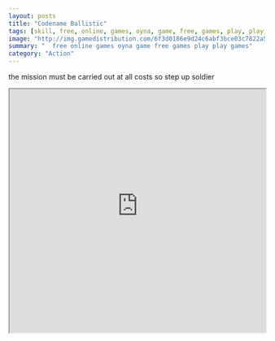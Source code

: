 ```yaml
---
layout: posts
title: "Codename Ballistic"
tags: [skill, free, online, games, oyna, game, free, games, play, play, games]
image: "http://img.gamedistribution.com/6f3d0186e9d24c6abf3bce03c7822a5d.jpg"
summary: "  free online games oyna game free games play play games"
category: "Action"
---
```


the mission must be carried out at all costs so step up soldier

<iframe width="100%" height="480px;" src="http://flash.gamedistribution.com?game=6f3d0186e9d24c6abf3bce03c7822a5d"></iframe>